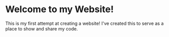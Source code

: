 # Welcome to my Website!

This is my first attempt at creating a website! 
I've created this to serve as a place to show and share my code.
